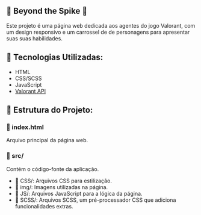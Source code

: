 ## 🔮 Beyond the Spike 🔮

Este projeto é uma página web dedicada aos agentes do jogo Valorant, com um design responsivo e um carrossel de de personagens para apresentar suas  suas habilidades. 

## 🎨 Tecnologias Utilizadas:

- HTML
- CSS/SCSS
- JavaScript
- [Valorant API](https://valorant-api.com) 

## 📁 Estrutura do Projeto:

### 📄 index.html

Arquivo principal da página web.

### 📁 src/

Contém o código-fonte da aplicação.

- 📁 CSS/: Arquivos CSS para estilização.
- 📁 img/: Imagens utilizadas na página. 
- 📁 JS/: Arquivos JavaScript para a lógica da página.
- 📁 SCSS/: Arquivos SCSS, um pré-processador CSS que adiciona funcionalidades extras.
